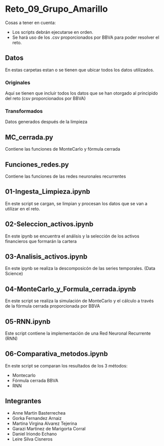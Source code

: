 # Reto_09_Grupo_Amarillo
Cosas a tener en cuenta:
- Los scripts debrán ejecutarse en orden.
- Se hará uso de los .csv proporcionados por BBVA para poder resolver el reto.

## Datos
En estas carpetas estan o se tienen que ubicar todos los datos utilizados.

### Originales
Aquí se tienen que incluir todos los datos que se han otorgado al principido del reto  (csv proporcionados por BBVA)

### Transformados
Datos generados después de la limpieza

## MC_cerrada.py
Contiene las funciones de MonteCarlo y fórmula cerrada

## Funciones_redes.py
Contiene las funciones de las redes neuronales recurrentes

## 01-Ingesta_Limpieza.ipynb
En este script  se cargan, se limpian y procesan los datos que se van a utilizar en el reto.

## 02-Seleccion_activos.ipynb
En este ipynb se encuentra el análisis y la selección de los activos financieros que formarán la cartera

## 03-Analisis_activos.ipynb
En este ipynb se realiza la descomposicón de las series temporales. (Data Science)

## 04-MonteCarlo_y_Formula_cerrada.ipynb
En este script se realiza la simulación de MonteCarlo y el cálculo a través de la fórmula cerrada proporcionada por BBVA

## 05-RNN.ipynb
Este script contiene la implementación de una Red Neuronal Recurrente (RNN) 

## 06-Comparativa_metodos.ipynb
En este script se comparan los resultados de los 3 métodos:
  - Montecarlo
  - Fórmula cerrada BBVA
  - RNN

## Integrantes
- Anne Martin Basterrechea
- Gorka Fernandez Arnaiz
- Martina Virgina Alvarez Tejerina
- Garazi Martinez de Marigorta Corral
- Daniel Iriondo Echano
- Leire Silva Cisneros

